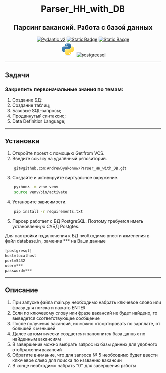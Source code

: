 


<h1 align="center">Parser_HH_with_DB</h1>
<h2 align="center">Парсинг вакансий. Работа с базой данных</h2>

<div align="center">
<div>
    <a href="https://docs.pydantic.dev/latest/contributing/#badges" rel="nofollow"><img src="https://pypi-camo.global.ssl.fastly.net/efb81286fc744fbf809859d1089c3c8b100bbfd3/68747470733a2f2f696d672e736869656c64732e696f2f656e64706f696e743f75726c3d68747470733a2f2f7261772e67697468756275736572636f6e74656e742e636f6d2f707964616e7469632f707964616e7469632f6d61696e2f646f63732f62616467652f76322e6a736f6e" alt="Pydantic v2"></a>
    <a href="https://pypi.org/project/requests/2.29.0/"> <img alt="Static Badge" src="https://img.shields.io/badge/requests-2.29.0-green"></a>
    <a href="https://pypi.org/project/psycopg2/2.9.6/"><img alt="Static Badge" src="https://img.shields.io/badge/psycopg2--binary-2.9.6-green?labelColor=red&color=blue"></a>
</div>
<div>
    <a href="https://www.python.org/"><img width="48" height="48" src="https://raw.githubusercontent.com/devicons/devicon/master/icons/python/python-original.svg" alt="python"/></a>
    <a href="https://www.postgresql.org/"><img width="48" height="48" src="https://img.icons8.com/color/48/postgreesql.png" alt="postgreesql"/></a>
</div>
</div>

___
## Задачи
### Закрепить первоначальные знания по темам:
1. Создание БД;
2. Создание таблиц;
3. Базовые SQL-запросы;
4. Продвинутый синтаксис;
5. Data Definition Language;

___
## Установка

1. Откройте проект с помощью Get from VCS.
2. Введите ссылку на удалённый репозиторий. 
```bash
    git@github.com:AndrewDyakonow/Parser_HH_with_DB.git
```
3. Создайте и активируйте виртуальное окружение.
```bash
    python3 -m venv venv
    source venv/bin/activate
```
4. Установите зависимости.
```bash
    pip install -r requirements.txt
```

5. Парсер работает с БД PostgreSQL. Поэтому требуется иметь
установленную СУБД Postgtes. 

Для настройки подключения к БД необходимо внести изменения
в файл database.ini, заменив *** на Ваши данные

```
[postgresql]
host=localhost
port=5432
user=***
password=***

```

___

## Описание

1. При запуске файла main.py необходимо набрать ключевое слово или фразу для поиска и нажать ENTER
2. Если по ключевому слову или фразе вакансий не будет найдено, то выведется соответствующее сообщение
3. После получения вакансий, их можно отсортировать по зарплате, от большей к меньшей
4. Далее автоматически создастся и заполнится база данных по найденным вакансиям
5. В завершении можно выбрать запрос из базы данных для удобного отображения вакансий
6. Обратите внимание, что для запроса № 5 необходимо будет ввести ключевое слово для поиска по названию вакансии
7. В конце необходимо набрать "0", для завершения работы
